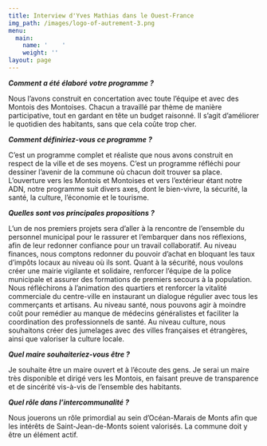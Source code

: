 ```yaml
---
title: Interview d'Yves Mathias dans le Ouest-France
img_path: /images/logo-of-autrement-3.png
menu:
  main:
    name: '    '
    weight: ''
layout: page
---
```

***Comment a été élaboré votre programme ?***



Nous l’avons construit en concertation avec toute l’équipe et avec des Montois des Montoises. Chacun a travaillé par thème de manière participative, tout en gardant en tête un budget raisonné. Il s’agit d’améliorer le quotidien des habitants, sans que cela coûte trop cher.



***Comment définiriez-vous ce programme ?***



C’est un programme complet et réaliste que nous avons construit en respect de la ville et de ses moyens. C’est un programme réfléchi pour dessiner l’avenir de la commune où chacun doit trouver sa place. L’ouverture vers les Montois et Montoises et vers l’extérieur étant notre ADN, notre programme suit divers axes, dont le bien-vivre, la sécurité, la santé, la culture, l’économie et le tourisme.



***Quelles sont vos principales propositions ?***



L’un de nos premiers projets sera d’aller à la rencontre de l’ensemble du personnel municipal pour le rassurer et l’embarquer dans nos réflexions, afin de leur redonner confiance pour un travail collaboratif. Au niveau finances, nous comptons redonner du pouvoir d’achat en bloquant les taux d’impôts locaux au niveau où ils sont. Quant à la sécurité, nous voulons créer une mairie vigilante et solidaire, renforcer l’équipe de la police municipale et assurer des formations de premiers secours à la population. Nous réfléchirons à l’animation des quartiers et renforcer la vitalité commerciale du centre-ville en instaurant un dialogue régulier avec tous les commerçants et artisans. Au niveau santé, nous pouvons agir à moindre coût pour remédier au manque de médecins généralistes et faciliter la coordination des professionnels de santé. Au niveau culture, nous souhaitons créer des jumelages avec des villes françaises et étrangères, ainsi que valoriser la culture locale.



***Quel maire souhaiteriez-vous être ?***



Je souhaite être un maire ouvert et à l’écoute des gens. Je serai un maire très disponible et dirigé vers les Montois, en faisant preuve de transparence et de sincérité vis-à-vis de l’ensemble des habitants.



***Quel rôle dans l’intercommunalité ?***



Nous jouerons un rôle primordial au sein d’Océan-Marais de Monts afin que les intérêts de Saint-Jean-de-Monts soient valorisés. La commune doit y être un élément actif.
